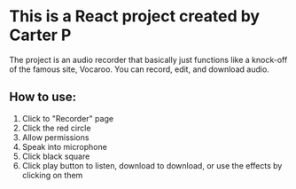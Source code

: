 # This is a React project created by Carter P
The project is an audio recorder that basically just functions like a knock-off of the famous site, Vocaroo. You can record, edit, and download audio.

## How to use:
1) Click to "Recorder" page
2) Click the red circle
3) Allow permissions
4) Speak into microphone
5) Click black square
6) Click play button to listen, download to download, or use the effects by clicking on them
